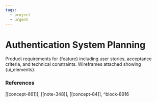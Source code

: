 ```yaml
---
tags:
  - project
  - urgent
---
```


# Authentication System Planning

Product requirements for {feature} including user stories, acceptance criteria, and technical constraints. Wireframes attached showing {ui_elements}.



### References
[[concept-661]], [[note-348]], [[concept-84]], ^block-8916
